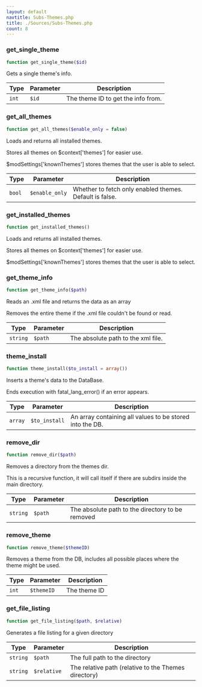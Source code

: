 ```yaml
---
layout: default
navtitle: Subs-Themes.php
title: ./Sources/Subs-Themes.php
count: 8
---
```


### get_single_theme

```php
function get_single_theme($id)
```
Gets a single theme's info.



Type|Parameter|Description
---|---|---
`int`|`$id`|The theme ID to get the info from.

### get_all_themes

```php
function get_all_themes($enable_only = false)
```
Loads and returns all installed themes.

Stores all themes on $context['themes'] for easier use.

$modSettings['knownThemes'] stores themes that the user is able to select.

Type|Parameter|Description
---|---|---
`bool`|`$enable_only`|Whether to fetch only enabled themes. Default is false.

### get_installed_themes

```php
function get_installed_themes()
```
Loads and returns all installed themes.

Stores all themes on $context['themes'] for easier use.

$modSettings['knownThemes'] stores themes that the user is able to select.

### get_theme_info

```php
function get_theme_info($path)
```
Reads an .xml file and returns the data as an array

Removes the entire theme if the .xml file couldn't be found or read.

Type|Parameter|Description
---|---|---
`string`|`$path`|The absolute path to the xml file.

### theme_install

```php
function theme_install($to_install = array())
```
Inserts a theme's data to the DataBase.

Ends execution with fatal_lang_error() if an error appears.

Type|Parameter|Description
---|---|---
`array`|`$to_install`|An array containing all values to be stored into the DB.

### remove_dir

```php
function remove_dir($path)
```
Removes a directory from the themes dir.

This is a recursive function, it will call itself if there are subdirs inside the main directory.

Type|Parameter|Description
---|---|---
`string`|`$path`|The absolute path to the directory to be removed

### remove_theme

```php
function remove_theme($themeID)
```
Removes a theme from the DB, includes all possible places where the theme might be used.



Type|Parameter|Description
---|---|---
`int`|`$themeID`|The theme ID

### get_file_listing

```php
function get_file_listing($path, $relative)
```
Generates a file listing for a given directory



Type|Parameter|Description
---|---|---
`string`|`$path`|The full path to the directory
`string`|`$relative`|The relative path (relative to the Themes directory)

